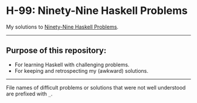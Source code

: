 # H-99: Ninety-Nine Haskell Problems

My solutions to [Ninety-Nine Haskell Problems](https://wiki.haskell.org/H-99:_Ninety-Nine_Haskell_Problems).

---

## Purpose of this repository:

* For learning Haskell with challenging problems.
* For keeping and retrospecting my (awkward) solutions.

---

File names of difficult problems or solutions that were not well understood are prefixed with `_`.

